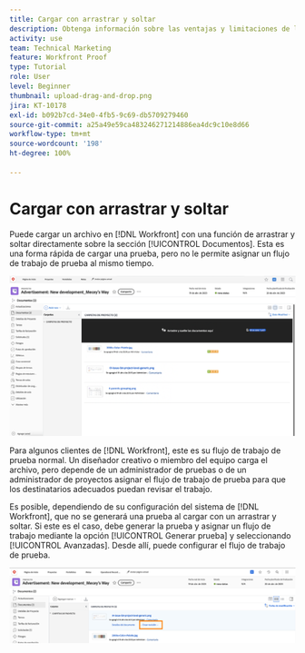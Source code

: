```yaml
---
title: Cargar con arrastrar y soltar
description: Obtenga información sobre las ventajas y limitaciones de la carga de archivos en  [!DNL  Workfront]  mediante arrastrar y soltar.
activity: use
team: Technical Marketing
feature: Workfront Proof
type: Tutorial
role: User
level: Beginner
thumbnail: upload-drag-and-drop.png
jira: KT-10178
exl-id: b092b7cd-34e0-4fb5-9c69-db5709279460
source-git-commit: a25a49e59ca483246271214886ea4dc9c10e8d66
workflow-type: tm+mt
source-wordcount: '198'
ht-degree: 100%

---
```


# Cargar con arrastrar y soltar

Puede cargar un archivo en [!DNL Workfront] con una función de arrastrar y soltar directamente sobre la sección [!UICONTROL Documentos]. Esta es una forma rápida de cargar una prueba, pero no le permite asignar un flujo de trabajo de prueba al mismo tiempo.

![Una imagen del área [!UICONTROL Documentos] de un proyecto de [!DNL  Workfront] con el cursor pasando el ratón por encima de la lista de documentos y el mensaje [!UICONTROL Arrastrar y soltar documentos aquí] visible.](assets/drag-and-drop-1.png)

Para algunos clientes de [!DNL Workfront], este es su flujo de trabajo de prueba normal. Un diseñador creativo o miembro del equipo carga el archivo, pero depende de un administrador de pruebas o de un administrador de proyectos asignar el flujo de trabajo de prueba para que los destinatarios adecuados puedan revisar el trabajo.

Es posible, dependiendo de su configuración del sistema de [!DNL Workfront], que no se generará una prueba al cargar con un arrastrar y soltar. Si este es el caso, debe generar la prueba y asignar un flujo de trabajo mediante la opción [!UICONTROL Generar prueba] y seleccionando [!UICONTROL Avanzadas]. Desde allí, puede configurar el flujo de trabajo de prueba.

![Una imagen del área [!UICONTROL Documentos] de un proyecto de [!DNL  Workfront] con [!UICONTROL Generar prueba] resaltado.](assets/drag-and-drop-2.png)
